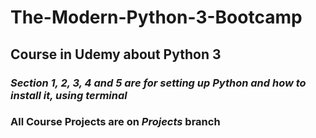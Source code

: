 # **The-Modern-Python-3-Bootcamp**
## Course in Udemy about Python 3

### *Section 1, 2, 3, 4 and 5 are for setting up Python and how to install it, using terminal*
###
### All Course Projects are on *Projects* branch
